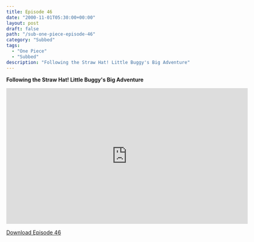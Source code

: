 ```yaml
---
title: Episode 46
date: "2000-11-01T05:30:00+00:00"
layout: post
draft: false
path: "/sub-one-piece-episode-46"
category: "Subbed"
tags:
  - "One Piece"
  - "Subbed"
description: "Following the Straw Hat! Little Buggy's Big Adventure"
---
```


**Following the Straw Hat! Little Buggy's Big Adventure**

<iframe width="640" height="360" src="https://www.fembed.com/v/6mv2ywdgd9r" frameborder="0" marginwidth=0 marginheight=0 scrolling=no allowfullscreen></iframe>

<a href="http://ouo.io/qs/eCodkFEQ?s=https://rapidvid.to/d/https://www.fembed.com/v/6mv2ywdgd9r">Download Episode 46</a>

